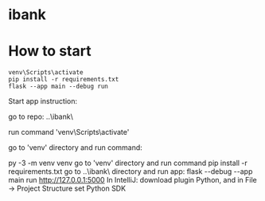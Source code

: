 # ibank

# How to start
```shell
venv\Scripts\activate
pip install -r requirements.txt
flask --app main --debug run
```

Start app instruction:

go to repo: ..\ibank\

run command 'venv\Scripts\activate'

go to 'venv' directory and run command:

py -3 -m venv venv
go to 'venv' directory and run command
pip install -r requirements.txt
go to ..\ibank\ directory and run app:
flask --debug --app main run
http://127.0.0.1:5000
In IntelliJ: download plugin Python, and in File -> Project Structure set Python SDK

